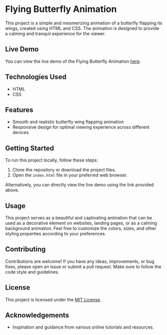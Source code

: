 # Flying Butterfly Animation

This project is a simple and mesmerizing animation of a butterfly flapping its wings, created using HTML and CSS. The animation is designed to provide a calming and tranquil experience for the viewer.

## Live Demo

You can view the live demo of the Flying Butterfly Animation [here](https://palakportfolio9.netlify.app/butterfly-animation/items).

## Technologies Used

- HTML
- CSS

## Features

- Smooth and realistic butterfly wing flapping animation
- Responsive design for optimal viewing experience across different devices

## Getting Started

To run this project locally, follow these steps:

1. Clone the repository or download the project files.
2. Open the `index.html` file in your preferred web browser.

Alternatively, you can directly view the live demo using the link provided above.

## Usage

This project serves as a beautiful and captivating animation that can be used as a decorative element on websites, landing pages, or as a calming background animation. Feel free to customize the colors, sizes, and other styling properties according to your preferences.

## Contributing

Contributions are welcome! If you have any ideas, improvements, or bug fixes, please open an issue or submit a pull request. Make sure to follow the code style and guidelines.

## License

This project is licensed under the [MIT License](LICENSE).

## Acknowledgements

- Inspiration and guidance from various online tutorials and resources.
